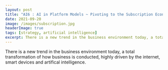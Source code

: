```yaml
---
layout: post
title: "AI6 : AI in Platform Models ~ Pivoting to the Subscription Economy"
date: 2021-09-20
image: /images/subscription.jpg
headerImage: true
tags: [strategy, artificial intelligence] 
excerpt: There is a new trend in the business environment today, a total transformation of how business is conducted, highly driven by the internet, smart devices and artifical intelligence. 
---
```


There is a new trend in the business environment today, a total transformation of how business is conducted, highly driven by the internet, smart devices and artifical intelligence.
